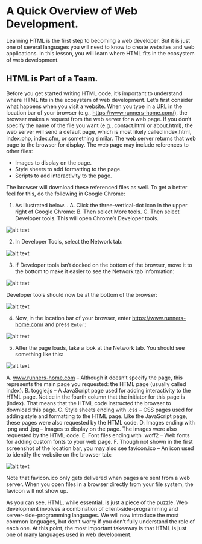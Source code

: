 # A Quick Overview of Web Development.
Learning HTML is the first step to becoming a web developer. But it is just one of several languages you will need to know to create websites and web applications. In this lesson, you will learn where HTML fits in the ecosystem of web development.

## HTML is Part of a Team.
Before you get started writing HTML code, it’s important to understand where HTML fits in the ecosystem of web development. Let’s first consider what happens when you visit a website. When you type in a URL in the location bar of your browser (e.g., https://www.runners-home.com/), the browser makes a request from the web server for a web page. If you don’t specify the name of the file you want (e.g., contact.html or about.html), the web server will send a default page, which is most likely called index.html, index.php, index.cfm, or something similar. The web server returns that web page to the browser for display. The web page may include references to other files:

* Images to display on the page.
* Style sheets to add formatting to the page.
* Scripts to add interactivity to the page.

The browser will download these referenced files as well. To get a better feel for this, do the following in Google Chrome:

1. As illustrated below…
A. Click the three-vertical-dot icon in the upper right of Google Chrome:
B. Then select More tools.
C. Then select Developer tools. This will open Chrome’s Developer tools.

![alt text](https://static.webucator.com/materials/manuals/courseware-html/overview-chrome-developer-tools.png)

2. In Developer Tools, select the Network tab:

![alt text](https://static.webucator.com/materials/manuals/courseware-html/overview-chrome-developer-network-tab.png)

3. If Developer tools isn’t docked on the bottom of the browser, move it to the bottom to make it easier to see the Network tab information:

![alt text](https://static.webucator.com/materials/manuals/courseware-html/overview-chrome-developer-dock-bottom.png)

Developer tools should now be at the bottom of the browser:

![alt text](https://static.webucator.com/materials/manuals/courseware-html/overview-chrome-dev-tools-bottom-docked.png)

4. Now, in the location bar of your browser, enter https://www.runners-home.com/ and press `Enter`:

![alt text](https://static.webucator.com/materials/manuals/courseware-html/overview-chrome-location-bar-runners-home.png)

5. After the page loads, take a look at the Network tab. You should see something like this:

![alt text](https://static.webucator.com/materials/manuals/courseware-html/overview-chrome-network-runners-home.png)

A. www.runners-home.com – Although it doesn’t specify the page, this represents the main page you requested: the HTML page (usually called index).
B. toggle.js – A JavaScript page used for adding interactivity to the HTML page. Notice in the fourth column that the initiator for this page is (index). That means that the HTML code instructed the browser to download this page.
C. Style sheets ending with .css – CSS pages used for adding style and formatting to the HTML page. Like the JavaScript page, these pages were also requested by the HTML code.
D. Images ending with .png and .jpg – Images to display on the page. The images were also requested by the HTML code.
E. Font files ending with .woff2 – Web fonts for adding custom fonts to your web page.
F. Though not shown in the first screenshot of the location bar, you may also see favicon.ico – An icon used to identify the website on the browser tab:

![alt text](https://static.webucator.com/materials/manuals/courseware-html/overview-chrome-runners-home-favicon.png)

Note that favicon.ico only gets delivered when pages are sent from a web server. When you open files in a browser directly from your file system, the favicon will not show up.

As you can see, HTML, while essential, is just a piece of the puzzle. Web development involves a combination of client-side-programming and server-side-programming languages. We will now introduce the most common languages, but don’t worry if you don’t fully understand the role of each one. At this point, the most important takeaway is that HTML is just one of many languages used in web development.